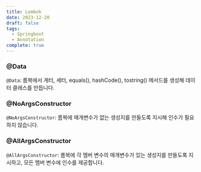 ```yaml
---
title: Lombok
date: 2023-12-20
draft: false
tags:
  - Springboot
  - Annotation
complete: true
---
```

### @Data
`@Data`: 롬복에서 게터, 세터, equals(), hashCode(), tostring() 메서드를 생성해 데이
터 클래스를 만듭니다.

### @NoArgsConstructor
`@NoArgsConstructor`: 름복에 매개변수가 없는 생성지를 만들도록 지시해 인수가 필요하지 않습니다.

### @AllArgsConstructor
`@AllArgsConstructor`: 롬복에 각 멤버 변수의 매개변수가 있는 생성지를 만들도록 지시하고, 모든 멤버 변수에 인수를 제공합니다.

